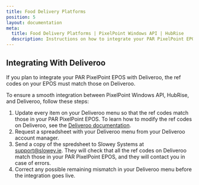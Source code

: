 ```yaml
---
title: Food Delivery Platforms
position: 5
layout: documentation
meta:
  title: Food Delivery Platforms | PixelPoint Windows API | HubRise
  description: Instructions on how to integrate your PAR PixelPoint EPOS with the main food delivery platforms. Synchronise data between your EPOS and your apps.
---
```


## Integrating With Deliveroo

If you plan to integrate your PAR PixelPoint EPOS with Deliveroo, the ref codes on your EPOS must match those on Deliveroo.

To ensure a smooth integration between PixelPoint Windows API, HubRise, and Deliveroo, follow these steps:

1. Update every item on your Deliveroo menu so that the ref codes match those in your PAR PixelPoint EPOS. To learn how to modify the ref codes on Deliveroo, see the [Deliveroo documentation](/apps/deliveroo/map-ref-codes/).
1. Request a spreadsheet with your Deliveroo menu from your Deliveroo account manager.
1. Send a copy of the spredsheet to Slowey Systems at [support@slowey.ie](mailto:support@slowey.ie). They will check that all the ref codes on Deliveroo match those in your PAR PixelPoint EPOS, and they will contact you in case of errors.
1. Correct any possible remaining mismatch in your Deliveroo menu before the integration goes live.
